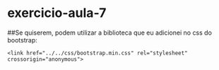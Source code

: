 # exercicio-aula-7

##Se quiserem, podem utilizar a biblioteca que eu adicionei no css do bootstrap:
```
<link href="../../css/bootstrap.min.css" rel="stylesheet" crossorigin="anonymous">
```
